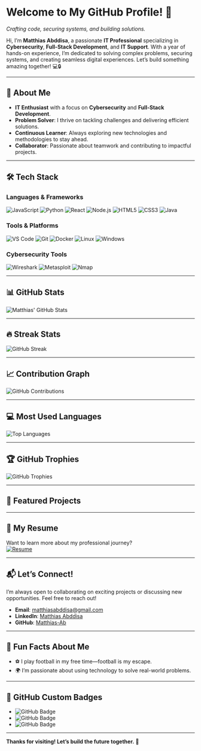 # Welcome to My GitHub Profile! 🚀
 
*Crafting code, securing systems, and building solutions.*

Hi, I’m **Matthias Abddisa**, a passionate **IT Professional** specializing in **Cybersecurity**, **Full-Stack Development**, and **IT Support**. With a year of hands-on experience, I’m dedicated to solving complex problems, securing systems, and creating seamless digital experiences. Let’s build something amazing together! 💻🔒

---

## 🌟 About Me

- **IT Enthusiast** with a focus on **Cybersecurity** and **Full-Stack Development**.  
- **Problem Solver**: I thrive on tackling challenges and delivering efficient solutions.  
- **Continuous Learner**: Always exploring new technologies and methodologies to stay ahead.  
- **Collaborator**: Passionate about teamwork and contributing to impactful projects.  

---

## 🛠️ Tech Stack

### **Languages & Frameworks**
![JavaScript](https://img.shields.io/badge/JavaScript-F7DF1E?logo=javascript&logoColor=black)
![Python](https://img.shields.io/badge/Python-3776AB?logo=python&logoColor=white)
![React](https://img.shields.io/badge/React-61DAFB?logo=react&logoColor=black)
![Node.js](https://img.shields.io/badge/Node.js-339933?logo=node.js&logoColor=white)
![HTML5](https://img.shields.io/badge/HTML5-E34F26?logo=html5&logoColor=white)
![CSS3](https://img.shields.io/badge/CSS3-1572B6?logo=css3&logoColor=white)
![Java](https://img.shields.io/badge/Java-007396?logo=java&logoColor=white)

### **Tools & Platforms**
![VS Code](https://img.shields.io/badge/VS%20Code-007ACC?logo=visual-studio-code&logoColor=white)
![Git](https://img.shields.io/badge/Git-F05032?logo=git&logoColor=white)
![Docker](https://img.shields.io/badge/Docker-2496ED?logo=docker&logoColor=white)
![Linux](https://img.shields.io/badge/Linux-FCC624?logo=linux&logoColor=black)
![Windows](https://img.shields.io/badge/Windows-0078D6?logo=windows&logoColor=white)

### **Cybersecurity Tools**
![Wireshark](https://img.shields.io/badge/Wireshark-1679A7?logo=wireshark&logoColor=white)
![Metasploit](https://img.shields.io/badge/Metasploit-FF0000?logo=metasploit&logoColor=white)
![Nmap](https://img.shields.io/badge/Nmap-FFFFFF?logo=nmap&logoColor=black)

---

## 📊 GitHub Stats

![Matthias' GitHub Stats](https://github-readme-stats.vercel.app/api?username=Matthias-Ab&show_icons=true&theme=radical&hide_border=true)

---

## 🔥 Streak Stats

![GitHub Streak](https://streak-stats.demolab.com?user=Matthias-Ab&theme=radical&hide_border=true)

---

## 📈 Contribution Graph

![GitHub Contributions](https://github-readme-activity-graph.vercel.app/graph?username=Matthias-Ab&theme=github-dark&hide_border=true)

---

## 💻 Most Used Languages

![Top Languages](https://github-readme-stats.vercel.app/api/top-langs/?username=Matthias-Ab&layout=compact&theme=radical&hide_border=true)

---

## 🏆 GitHub Trophies

![GitHub Trophies](https://github-profile-trophy.vercel.app/?username=Matthias-Ab&theme=radical&no-frame=true&no-bg=true&column=7)

---

## 📂 Featured Projects


---

## 📄 My Resume

Want to learn more about my professional journey?  
[![Resume](https://img.shields.io/badge/View-My_Resume-green?logo=adobe-acrobat-reader)]([https://link-to-your-resume.com](https://drive.google.com/file/d/1-Bj5QjUXH3OR250_yl_EZAAH3Nl22oAd/view?usp=sharing))

---

## 📬 Let’s Connect!

I’m always open to collaborating on exciting projects or discussing new opportunities. Feel free to reach out!  

- **Email**: [matthiasabddisa@gmail.com](mailto:matthiasabddisa@gmail.com)  
- **LinkedIn**: [Matthias Abddisa](https://et.linkedin.com/in/matthias-abddisa-9163881a3)  
- **GitHub**: [Matthias-Ab](https://github.com/Matthias-Ab)  
---

## 🌟 Fun Facts About Me

- ⚽ I play football in my free time—football is my escape.  
- 🌍 I’m passionate about using technology to solve real-world problems.  

---

## 🎨 GitHub Custom Badges

- ![GitHub Badge](https://img.shields.io/badge/Open%20Source-Contributor-green?logo=open-source-initiative&logoColor=white)
- ![GitHub Badge](https://img.shields.io/badge/Cybersecurity-Enthusiast-red?logo=lock&logoColor=white)
- ![GitHub Badge](https://img.shields.io/badge/FullStack-Developer-blue?logo=fullstack&logoColor=white)

---

**Thanks for visiting! Let’s build the future together.** 🚀  
